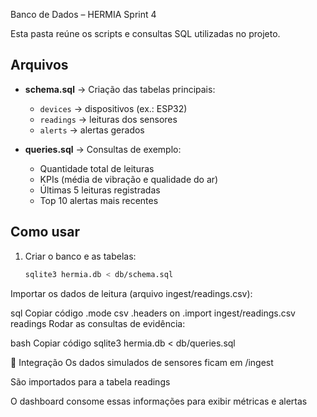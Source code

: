 Banco de Dados – HERMIA Sprint 4

Esta pasta reúne os scripts e consultas SQL utilizadas no projeto.

## Arquivos

- **schema.sql** → Criação das tabelas principais:
  - `devices` → dispositivos (ex.: ESP32)  
  - `readings` → leituras dos sensores  
  - `alerts` → alertas gerados  

- **queries.sql** → Consultas de exemplo:
  - Quantidade total de leituras  
  - KPIs (média de vibração e qualidade do ar)  
  - Últimas 5 leituras registradas  
  - Top 10 alertas mais recentes  

## Como usar

1. Criar o banco e as tabelas:
   ```bash
   sqlite3 hermia.db < db/schema.sql
Importar os dados de leitura (arquivo ingest/readings.csv):

sql
Copiar código
.mode csv
.headers on
.import ingest/readings.csv readings
Rodar as consultas de evidência:

bash
Copiar código
sqlite3 hermia.db < db/queries.sql

🔗 Integração
Os dados simulados de sensores ficam em /ingest

São importados para a tabela readings

O dashboard consome essas informações para exibir métricas e alertas
